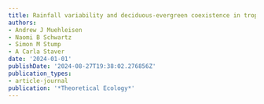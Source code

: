 ```yaml
---
title: Rainfall variability and deciduous-evergreen coexistence in tropical forests
authors:
- Andrew J Muehleisen
- Naomi B Schwartz
- Simon M Stump
- A Carla Staver
date: '2024-01-01'
publishDate: '2024-08-27T19:38:02.276856Z'
publication_types:
- article-journal
publication: '*Theoretical Ecology*'
---
```


